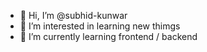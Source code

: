 - 👋 Hi, I’m @subhid-kunwar
- 👀 I’m interested in learning new thimgs 
- 🌱 I’m currently learning frontend / backend


<!---
subhid-kunwar/subhid-kunwar is a ✨ special ✨ repository because its `README.md` (this file) appears on your GitHub profile.
You can click the Preview link to take a look at your changes.
--->

